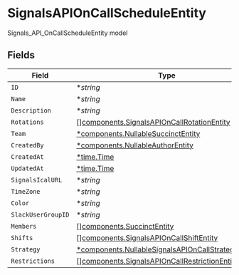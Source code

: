 # SignalsAPIOnCallScheduleEntity

Signals_API_OnCallScheduleEntity model


## Fields

| Field                                                                                                                   | Type                                                                                                                    | Required                                                                                                                | Description                                                                                                             |
| ----------------------------------------------------------------------------------------------------------------------- | ----------------------------------------------------------------------------------------------------------------------- | ----------------------------------------------------------------------------------------------------------------------- | ----------------------------------------------------------------------------------------------------------------------- |
| `ID`                                                                                                                    | **string*                                                                                                               | :heavy_minus_sign:                                                                                                      | N/A                                                                                                                     |
| `Name`                                                                                                                  | **string*                                                                                                               | :heavy_minus_sign:                                                                                                      | N/A                                                                                                                     |
| `Description`                                                                                                           | **string*                                                                                                               | :heavy_minus_sign:                                                                                                      | N/A                                                                                                                     |
| `Rotations`                                                                                                             | [][components.SignalsAPIOnCallRotationEntity](../../models/components/signalsapioncallrotationentity.md)                | :heavy_minus_sign:                                                                                                      | N/A                                                                                                                     |
| `Team`                                                                                                                  | [*components.NullableSuccinctEntity](../../models/components/nullablesuccinctentity.md)                                 | :heavy_minus_sign:                                                                                                      | N/A                                                                                                                     |
| `CreatedBy`                                                                                                             | [*components.NullableAuthorEntity](../../models/components/nullableauthorentity.md)                                     | :heavy_minus_sign:                                                                                                      | N/A                                                                                                                     |
| `CreatedAt`                                                                                                             | [*time.Time](https://pkg.go.dev/time#Time)                                                                              | :heavy_minus_sign:                                                                                                      | N/A                                                                                                                     |
| `UpdatedAt`                                                                                                             | [*time.Time](https://pkg.go.dev/time#Time)                                                                              | :heavy_minus_sign:                                                                                                      | N/A                                                                                                                     |
| `SignalsIcalURL`                                                                                                        | **string*                                                                                                               | :heavy_minus_sign:                                                                                                      | N/A                                                                                                                     |
| `TimeZone`                                                                                                              | **string*                                                                                                               | :heavy_minus_sign:                                                                                                      | N/A                                                                                                                     |
| `Color`                                                                                                                 | **string*                                                                                                               | :heavy_minus_sign:                                                                                                      | N/A                                                                                                                     |
| `SlackUserGroupID`                                                                                                      | **string*                                                                                                               | :heavy_minus_sign:                                                                                                      | N/A                                                                                                                     |
| `Members`                                                                                                               | [][components.SuccinctEntity](../../models/components/succinctentity.md)                                                | :heavy_minus_sign:                                                                                                      | N/A                                                                                                                     |
| `Shifts`                                                                                                                | [][components.SignalsAPIOnCallShiftEntity](../../models/components/signalsapioncallshiftentity.md)                      | :heavy_minus_sign:                                                                                                      | N/A                                                                                                                     |
| `Strategy`                                                                                                              | [*components.NullableSignalsAPIOnCallStrategyEntity](../../models/components/nullablesignalsapioncallstrategyentity.md) | :heavy_minus_sign:                                                                                                      | N/A                                                                                                                     |
| `Restrictions`                                                                                                          | [][components.SignalsAPIOnCallRestrictionEntity](../../models/components/signalsapioncallrestrictionentity.md)          | :heavy_minus_sign:                                                                                                      | N/A                                                                                                                     |